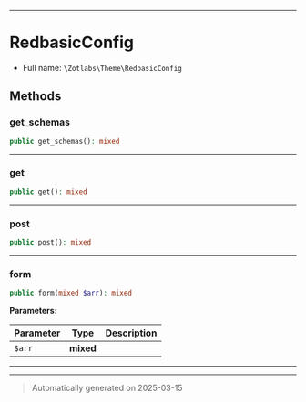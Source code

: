 ***

# RedbasicConfig





* Full name: `\Zotlabs\Theme\RedbasicConfig`




## Methods


### get_schemas



```php
public get_schemas(): mixed
```












***

### get



```php
public get(): mixed
```












***

### post



```php
public post(): mixed
```












***

### form



```php
public form(mixed $arr): mixed
```








**Parameters:**

| Parameter | Type | Description |
|-----------|------|-------------|
| `$arr` | **mixed** |  |





***


***
> Automatically generated on 2025-03-15
